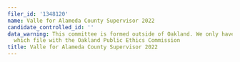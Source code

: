```yaml
---
filer_id: '1348120'
name: Valle for Alameda County Supervisor 2022
candidate_controlled_id: ''
data_warning: This committee is formed outside of Oakland. We only have data on committees
  which file with the Oakland Public Ethics Commission
title: Valle for Alameda County Supervisor 2022
---
```


